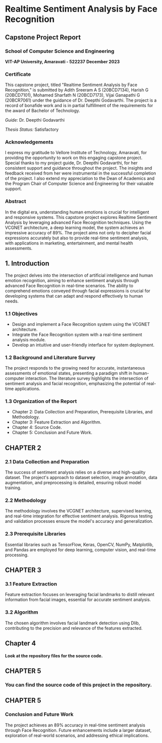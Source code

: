 # Realtime Sentiment Analysis by Face Recognition
## Capstone Project Report

### School of Computer Science and Engineering
**VIT-AP University, Amaravati - 522237**
**December 2023**

### Certificate
This capstone project, titled "Realtime Sentiment Analysis by Face Recognition," is submitted by Adith Sreeram A S (20BCD7134), Harish G (20BCD7101), Mohamed Sharfath N (20BCD7173), Vijai Ganapathi G (20BCR7061) under the guidance of Dr. Deepthi Godavarthi. The project is a record of bonafide work and is in partial fulfillment of the requirements for the award of Bachelor of Technology.

*Guide:* Dr. Deepthi Godavarthi

*Thesis Status:* Satisfactory

### Acknowledgements
I express my gratitude to Vellore Institute of Technology, Amaravati, for providing the opportunity to work on this engaging capstone project. Special thanks to my project guide, Dr. Deepthi Godavarthi, for her consistent support and guidance throughout the project. The insights and feedback received from her were instrumental in the successful completion of the project. I also extend my appreciation to the Dean of Academics and the Program Chair of Computer Science and Engineering for their valuable support.

### Abstract
In the digital era, understanding human emotions is crucial for intelligent and responsive systems. This capstone project explores Realtime Sentiment Analysis by leveraging advanced Face Recognition techniques. Using the VCGNET architecture, a deep learning model, the system achieves an impressive accuracy of 89%. The project aims not only to decipher facial expressions accurately but also to provide real-time sentiment analysis, with applications in marketing, entertainment, and mental health assessments.

## 1. Introduction
The project delves into the intersection of artificial intelligence and human emotion recognition, aiming to enhance sentiment analysis through advanced Face Recognition in real-time scenarios. The ability to comprehend emotions conveyed through facial expressions is crucial for developing systems that can adapt and respond effectively to human needs.

### 1.1 Objectives
- Design and implement a Face Recognition system using the VCGNET architecture.
- Integrate the Face Recognition system with a real-time sentiment analysis module.
- Develop an intuitive and user-friendly interface for system deployment.

### 1.2 Background and Literature Survey
The project responds to the growing need for accurate, instantaneous assessments of emotional states, presenting a paradigm shift in human-computer interaction. The literature survey highlights the intersection of sentiment analysis and facial recognition, emphasizing the potential of real-time applications.

### 1.3 Organization of the Report
- Chapter 2: Data Collection and Preparation, Prerequisite Libraries, and Methodology.
- Chapter 3: Feature Extraction and Algorithm.
- Chapter 4: Source Code.
- Chapter 5: Conclusion and Future Work.

## CHAPTER 2

### 2.1 Data Collection and Preparation
The success of sentiment analysis relies on a diverse and high-quality dataset. The project's approach to dataset selection, image annotation, data augmentation, and preprocessing is detailed, ensuring robust model training.

### 2.2 Methodology
The methodology involves the VCGNET architecture, supervised learning, and real-time integration for effective sentiment analysis. Rigorous testing and validation processes ensure the model's accuracy and generalization.

### 2.3 Prerequisite Libraries
Essential libraries such as TensorFlow, Keras, OpenCV, NumPy, Matplotlib, and Pandas are employed for deep learning, computer vision, and real-time processing.

## CHAPTER 3

### 3.1 Feature Extraction
Feature extraction focuses on leveraging facial landmarks to distill relevant information from facial images, essential for accurate sentiment analysis.

### 3.2 Algorithm
The chosen algorithm involves facial landmark detection using Dlib, contributing to the precision and relevance of the features extracted.

## Chapter 4

#### Look at the repository files for the source code.

## CHAPTER 5

### You can find the source code of this project in the repository.

## CHAPTER 5

### Conclusion and Future Work
The project achieves an 89% accuracy in real-time sentiment analysis through Face Recognition. Future enhancements include a larger dataset, exploration of real-world scenarios, and addressing ethical implications.
